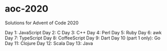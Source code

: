 # aoc-2020

Solutions for Advent of Code 2020

Day 1: JavaScript
Day 2: C
Day 3: C++
Day 4: Perl
Day 5: Ruby
Day 6: awk
Day 7: TypeScript
Day 8: CoffeeScript
Day 9: Dart
Day 10 (part 1 only): Go
Day 11: Clojure
Day 12: Scala
Day 13: Java

